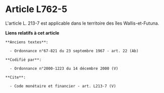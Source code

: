 # Article L762-5

L'article L. 213-7 est applicable dans le territoire des îles Wallis-et-Futuna.

**Liens relatifs à cet article**

	**Anciens textes**:

	  - Ordonnance n°67-821 du 23 septembre 1967 - art. 22 (Ab)

	**Codifié par**:

	  - Ordonnance n°2000-1223 du 14 décembre 2000 (V)

	**Cite**:

	  - Code monétaire et financier - art. L213-7 (V)
